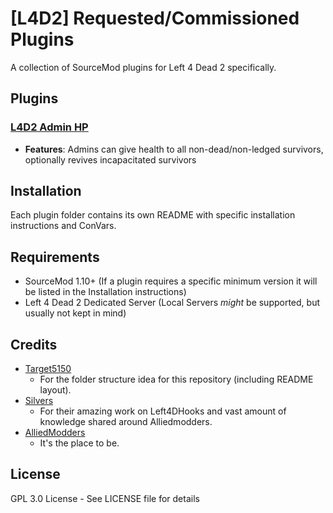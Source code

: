 # [L4D2] Requested/Commissioned Plugins
A collection of SourceMod plugins for Left 4 Dead 2 specifically.

## Plugins

### [L4D2 Admin HP](https://github.com/SirPlease/L4D2-Plugin-Requests/tree/main/l4d2_admin_hp)
-  **Features**: Admins can give health to all non-dead/non-ledged survivors, optionally revives incapacitated survivors

## Installation
Each plugin folder contains its own README with specific installation instructions and ConVars.

## Requirements
- SourceMod 1.10+ (If a plugin requires a specific minimum version it will be listed in the Installation instructions)
- Left 4 Dead 2 Dedicated Server (Local Servers _might_ be supported, but usually not kept in mind)

## Credits
- [Target5150](https://github.com/Target5150)
  - For the folder structure idea for this repository (including README layout).
- [Silvers](https://github.com/SilvDev)
  - For their amazing work on Left4DHooks and vast amount of knowledge shared around Alliedmodders.
- [AlliedModders](https://forums.alliedmods.net/)
  - It's the place to be.

## License
GPL 3.0 License - See LICENSE file for details